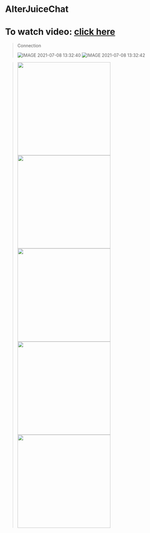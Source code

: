 # AlterJuiceChat

# To watch video: <a href="https://user-images.githubusercontent.com/32757860/125600590-9f237685-b898-4e95-bce5-465ffb3a2196.mp4">click here</a>

> Connection 
> 
> ![IMAGE 2021-07-08 13:32:40](https://user-images.githubusercontent.com/32757860/124907717-28d39780-dff1-11eb-9e88-437eeace4299.jpg)
> ![IMAGE 2021-07-08 13:32:42](https://user-images.githubusercontent.com/32757860/124907768-36891d00-dff1-11eb-9f9a-4c91507461f0.jpg)

> <img src="https://user-images.githubusercontent.com/32757860/125601775-e5ed45a0-6cf1-4cdd-ba24-f34be7c6fd2e.jpg" width=300>
> <img src="https://user-images.githubusercontent.com/32757860/125601784-be082eb0-8a84-42f6-b380-a6f72af58922.jpg" width=300>
> <img src="https://user-images.githubusercontent.com/32757860/124907788-3d179480-dff1-11eb-8541-a78524cdd46f.jpg" width=300>
> <img src="https://user-images.githubusercontent.com/32757860/125601800-8ed08a15-c3a5-4cab-817e-840d9253d7a5.jpg" width=300>
> <img src="https://user-images.githubusercontent.com/32757860/125601803-f665d36b-75cb-4f60-8ee1-36b25138d8a9.jpg" width=300>
